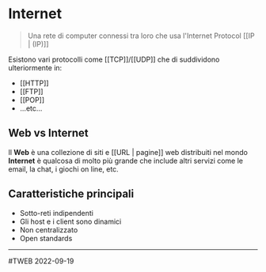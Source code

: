 # Internet
> Una rete di computer connessi tra loro che usa l'Internet Protocol [[IP | (IP)]]

Esistono vari protocolli come [[TCP]]/[[UDP]] che di suddividono ulteriormente in:
- [[HTTP]]
- [[FTP]]
- [[POP]]
- ...etc...

## Web vs Internet

Il **Web** è una collezione di siti e [[URL | pagine]] web distribuiti nel mondo
**Internet** è qualcosa di molto più grande che include altri servizi come le email, la chat, i giochi on line, etc.

## Caratteristiche principali
- Sotto-reti indipendenti
- Gli host e i client sono dinamici
- Non centralizzato
- Open standards

---
#TWEB 2022-09-19